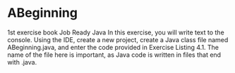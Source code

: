 # ABeginning
1st exercise book Job Ready Java
In this exercise, you will write text to the console. Using the IDE, create a new project, create a Java class file named ABeginning.java,
and enter the code provided in Exercise Listing 4.1. The name of the file here is important, as Java code is written in files that end with .java.
